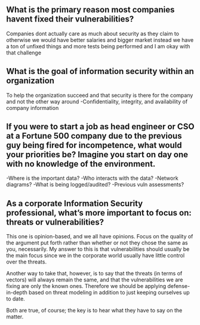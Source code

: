 ## What is the primary reason most companies havent fixed their vulnerabilities?

Companies dont actually care as much about security as they claim to otherwise we would have better salaries and bigger market instead we have a ton of unfixed things and more tests being performed and I am okay with that challenge

## What is the goal of information security within an organization

To help the organization succeed and that security is there for the company and not the other way around 
-Confidentiality, integrity, and availability of company information

## If you were to start a job as head engineer or CSO at a Fortune 500 company due to the previous guy being fired for incompetence, what would your priorities be? Imagine you start on day one with no knowledge of the environment.

-Where is the important data?
-Who interacts with the data?
-Network diagrams?
-What is being logged/audited?
-Previous vuln assessments?

## As a corporate Information Security professional, what’s more important to focus on: threats or vulnerabilities?

This one is opinion-based, and we all have opinions. Focus on the quality of the argument put forth rather than whether or not they chose the same as you, necessarily. My answer to this is that vulnerabilities should usually be the main focus since we in the corporate world usually have little control over the threats.

Another way to take that, however, is to say that the threats (in terms of vectors) will always remain the same, and that the vulnerabilities we are fixing are only the known ones. Therefore we should be applying defense-in-depth based on threat modeling in addition to just keeping ourselves up to date.

Both are true, of course; the key is to hear what they have to say on the matter.
